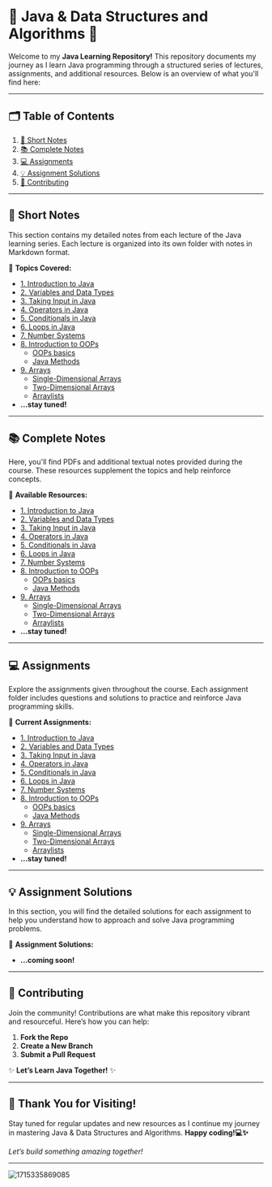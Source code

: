 # 🌟 Java & Data Structures and Algorithms 🚀

Welcome to my **Java Learning Repository!** This repository documents my journey as I learn Java programming through a structured series of lectures, assignments, and additional resources. Below is an overview of what you'll find here:

---

## 🗂️ **Table of Contents**

1. [📝 Short Notes](#-Short-Notes)
2. [📚 Complete Notes](#-Complete-Notes)
3. [💻 Assignments](#-Assignments)
4. [💡 Assignment Solutions](#-Assignment-Solutions)
5. [🤝 Contributing](#-contributing)

---

## 📝 **Short Notes**

This section contains my detailed notes from each lecture of the Java learning series. Each lecture is organized into its own folder with notes in Markdown format.

📂 **Topics Covered:**
- [1. Introduction to Java](https://github.com/srivastavaechchhit/Java-and-DSA/blob/main/1.%20Introduction%20to%20Java/Notes.md)
- [2. Variables and Data Types](https://github.com/srivastavaechchhit/Java-and-DSA/blob/main/2.%20Variables%20and%20Data%20Types/Notes.md)
- [3. Taking Input in Java](https://github.com/srivastavaechchhit/Java-and-DSA/blob/main/3.%20Taking%20Input%20in%20Java/Notes.md)
- [4. Operators in Java](https://github.com/srivastavaechchhit/Java-and-DSA/blob/main/4.%20Operators%20in%20Java/Notes.md)
- [5. Conditionals in Java](https://github.com/srivastavaechchhit/Java-and-DSA/blob/main/5.%20Conditionals%20in%20Java/Notes.md)
- [6. Loops in Java](https://github.com/srivastavaechchhit/Java-and-DSA/blob/main/6.%20Loops%20in%20Java/Notes.md)
- [7. Number Systems](https://github.com/srivastavaechchhit/Java-and-DSA/blob/main/7.%20Number%20Systems/Notes.md)
- [8. Introduction to OOPs](https://github.com/srivastavaechchhit/Java-and-DSA/tree/main/8.%20Introduction%20to%20OOPs)
  - [OOPs basics](https://github.com/srivastavaechchhit/Java-and-DSA/blob/main/8.%20Introduction%20to%20OOPs/OOPs%20basics/Notes.md)
  - [Java Methods](https://github.com/srivastavaechchhit/Java-and-DSA/blob/main/8.%20Introduction%20to%20OOPs/Java%20Methods/Notes.md)
- [9. Arrays](https://github.com/srivastavaechchhit/Java-and-DSA/tree/main/9.%20Arrays)
  - [Single-Dimensional Arrays](https://github.com/srivastavaechchhit/Java-and-DSA/blob/main/9.%20Arrays/1.%20Single-dimensional%20Arrays/Notes.md)
  - [Two-Dimensional Arrays](https://github.com/srivastavaechchhit/Java-and-DSA/blob/main/9.%20Arrays/2.%20Two-Dimensional%20Arrays/Notes.md)
  - [Arraylists](https://github.com/srivastavaechchhit/Java-and-DSA/blob/main/9.%20Arrays/3.%20Arraylists/Notes.md)
- **...stay tuned!**

---

## 📚 **Complete Notes**

Here, you'll find PDFs and additional textual notes provided during the course. These resources supplement the topics and help reinforce concepts.

📂 **Available Resources:**
- [1. Introduction to Java](https://github.com/user-attachments/files/16499977/Introduction.to.Programming.pdf)
- [2. Variables and Data Types](https://github.com/user-attachments/files/16500006/Java.Variables.and.Data.types.pdf)
- [3. Taking Input in Java](https://github.com/user-attachments/files/16500027/Input.pdf)
- [4. Operators in Java](https://github.com/user-attachments/files/16512908/Java.Operators.pdf)
- [5. Conditionals in Java](https://github.com/user-attachments/files/16569321/Conditionals.pdf)
- [6. Loops in Java](https://github.com/user-attachments/files/16569342/Loops.pdf)
- [7. Number Systems](https://github.com/srivastavaechchhit/Java-and-DSA/blob/main/7.%20Number%20Systems/Notes.md)
- [8. Introduction to OOPs](https://github.com/srivastavaechchhit/Java-and-DSA/tree/main/8.%20Introduction%20to%20OOPs)
  - [OOPs basics](https://github.com/user-attachments/files/16579568/Introduction.to.OOPs.pdf)
  - [Java Methods](https://github.com/user-attachments/files/16579566/Java.Methods.pdf)
- [9. Arrays](https://github.com/srivastavaechchhit/Java-and-DSA/tree/main/9.%20Arrays)
  - [Single-Dimensional Arrays](https://github.com/user-attachments/files/16612179/Arrays.pdf)
  - [Two-Dimensional Arrays](https://github.com/user-attachments/files/16744035/Two.Dimensional.Arrays.pdf)
  - [Arraylists](https://github.com/user-attachments/files/16744073/Arraylist.in.Java.pdf)
- **...stay tuned!**

---

## 💻 **Assignments**

Explore the assignments given throughout the course. Each assignment folder includes questions and solutions to practice and reinforce Java programming skills.

📂 **Current Assignments:**
- [1. Introduction to Java](https://github.com/user-attachments/files/16500193/Assignment.Questions.-.Introduction.to.Java.pdf)
- [2. Variables and Data Types](https://github.com/user-attachments/files/16500097/Assignment.Questions.-.Java.Variables.and.Data.Types.pdf)
- [3. Taking Input in Java](https://github.com/user-attachments/files/16500101/Assignment.Questions.-.Input.pdf)
- [4. Operators in Java](https://github.com/user-attachments/files/16512916/Assignment.Questions.-.Java.Operators.pdf)
- [5. Conditionals in Java](https://github.com/user-attachments/files/16569323/Assignment.Questions.-.Conditionals.pdf)
- [6. Loops in Java](https://github.com/user-attachments/files/16569350/Assignment.Questions.-.Loops.pdf)
- [7. Number Systems](https://github.com/srivastavaechchhit/Java-and-DSA/tree/main/7.%20Number%20Systems/Codes)
- [8. Introduction to OOPs](https://github.com/srivastavaechchhit/Java-and-DSA/tree/main/8.%20Introduction%20to%20OOPs)
  - [OOPs basics](https://github.com/user-attachments/files/16579580/Assignment.Questions.-.Introduction.to.OOPs.pdf)
  - [Java Methods](https://github.com/user-attachments/files/16579587/Assignment.Questions.-.Java.Methods.pdf)
- [9. Arrays](https://github.com/srivastavaechchhit/Java-and-DSA/tree/main/9.%20Arrays)
  - [Single-Dimensional Arrays](https://github.com/user-attachments/files/16612232/Assignment.Questions.-.Arrays.pdf)
  - [Two-Dimensional Arrays](https://github.com/user-attachments/files/16744072/Assignment.Questions.-.2D.Arrays.pdf)
  - [Arraylists](https://github.com/user-attachments/files/16744075/Assignment.Questions.-.Arraylist.pdf)
- **...stay tuned!**

---

## 💡 **Assignment Solutions**

In this section, you will find the detailed solutions for each assignment to help you understand how to approach and solve Java programming problems.

📂 **Assignment Solutions:**

- **...coming soon!**
  
---

## 🤝 **Contributing**

Join the community! Contributions are what make this repository vibrant and resourceful. Here’s how you can help:

1. **Fork the Repo**
2. **Create a New Branch**
3. **Submit a Pull Request**

✨ **Let’s Learn Java Together!** ✨

---

## 🥳 **Thank You for Visiting!**

Stay tuned for regular updates and new resources as I continue my journey in mastering Java & Data Structures and Algorithms. **Happy coding!💻✨**

*Let’s build something amazing together!*

---

![1715335869085](https://github.com/user-attachments/assets/bb676f41-7648-4aa5-b41d-c7c7a8ffd57a)
